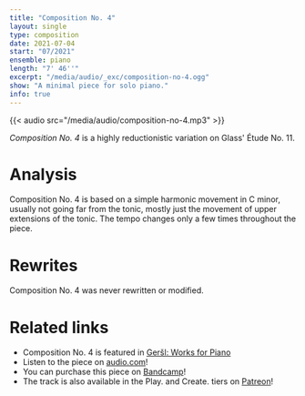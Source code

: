 ```yaml
---
title: "Composition No. 4"
layout: single
type: composition
date: 2021-07-04
start: "07/2021"
ensemble: piano
length: "7' 46''"
excerpt: "/media/audio/_exc/composition-no-4.ogg"
show: "A minimal piece for solo piano."
info: true
---
```


{{< audio src="/media/audio/composition-no-4.mp3" >}}

*Composition No. 4* is a highly reductionistic variation on Glass' Étude No. 11.

# Analysis

Composition No. 4 is based on a simple harmonic movement in C minor, usually not going far from the tonic, mostly just the movement of upper extensions of the tonic. The tempo changes only a few times throughout the piece. 

# Rewrites

Composition No. 4 was never rewritten or modified.

# Related links

- Composition No. 4 is featured in [Geršl: Works for Piano](/discography/works-for-piano)
- Listen to the piece on [audio.com](https://audio.com/petr-gersl/audio/composition-no-4)!
- You can purchase this piece on [Bandcamp](https://pgersl.bandcamp.com/track/composition-no-4)!
- The track is also available in the Play. and Create. tiers on [Patreon](https://patreon.com/user?u=98919388)!